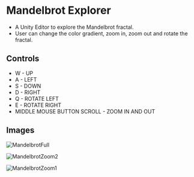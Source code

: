 # Mandelbrot Explorer
 * A Unity Editor to explore the Mandelbrot fractal.
 * User can change the color gradient, zoom in, zoom out and rotate the fractal.
 ## Controls
 * W - UP
 * A - LEFT
 * S - DOWN
 * D - RIGHT
 * Q - ROTATE LEFT
 * E - ROTATE RIGHT
 * MIDDLE MOUSE BUTTON SCROLL - ZOOM IN AND OUT
 ## Images
 
![MandelbrotFull](https://user-images.githubusercontent.com/55596801/142043342-b2209efc-a9af-4032-89e7-95290b4f6447.png)

![MandelbrotZoom2](https://user-images.githubusercontent.com/55596801/142043378-82734a92-bce3-4d72-acd5-f8e8c694690e.png)

![MandelbrotZoom1](https://user-images.githubusercontent.com/55596801/142043360-5572d8ce-a605-47ae-92a1-b65506db9250.png)


 
